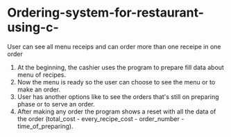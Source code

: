# Ordering-system-for-restaurant-using-c-
User can see all menu receips and can order more than one receipe in one order
1. At the beginning, the cashier uses the program to prepare fill data about menu of recipes.
2. Now the menu is ready so the user can choose to see the menu or to make an order.
3. User has another options like to see the orders that's still on preparing phase or to serve an order.
4. After making any order the program shows a reset with all the data of the order (total_cost - every_recipe_cost - order_number - time_of_preparing).
